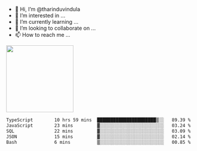- 👋 Hi, I’m @tharinduvindula
- 👀 I’m interested in ...
- 🌱 I’m currently learning ...
- 💞️ I’m looking to collaborate on ...
- 📫 How to reach me ...

<!---
tharinduvindula/tharinduvindula is a ✨ special ✨ repository because its `README.md` (this file) appears on your GitHub profile.
You can click the Preview link to take a look at your changes.
--->

<img height="180em" src="https://github-readme-stats.vercel.app/api?username=tharinduvindula&show_icons=true&hide_border=false&&count_private=true&include_all_commits=true" />


<!--START_SECTION:waka-->

```txt
TypeScript        10 hrs 59 mins  ██████████████████████▒░░   89.39 %
JavaScript        23 mins         ▓░░░░░░░░░░░░░░░░░░░░░░░░   03.24 %
SQL               22 mins         ▓░░░░░░░░░░░░░░░░░░░░░░░░   03.09 %
JSON              15 mins         ▓░░░░░░░░░░░░░░░░░░░░░░░░   02.14 %
Bash              6 mins          ▒░░░░░░░░░░░░░░░░░░░░░░░░   00.85 %
```

<!--END_SECTION:waka-->
